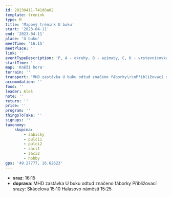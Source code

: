 ```yaml
---
id: 20230411-741d8a02
template: trenink
type: M
title: 'Mapový trénink U buku'
start: '2023-04-11'
end: '2023-04-11'
place: 'U buku'
meetTime: '16:15'
meetPlace: ''
link: ''
eventTypeDescription: 'P, A - okruhy, B - azimuty, C, K - vrstevnicovka'
startTime: ''
map: 'Kněží hora'
terrain: ''
transport: "MHD zastávka U buku odtud značeno fáborky\r\nPřibližovací srazy:\r\nSkácelova 15:10\r\nHalasovo náměstí 15:25"
accomodation: ''
food: ''
leader: Aleš
note: ''
return: ''
price: ''
program: ''
thingsToTake: ''
signups: ''
taxonomy:
    skupina:
        - zabicky
        - pulci1
        - pulci2
        - zaci1
        - zaci2
        - hobby
gps: '49.27777, 16.62623'
---
```


* **sraz**: 16:15
* **doprava**: MHD zastávka U buku odtud značeno fáborky
Přibližovací srazy:
Skácelova 15:10
Halasovo náměstí 15:25
